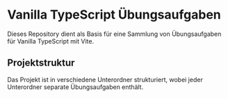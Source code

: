 # Vanilla TypeScript Übungsaufgaben

Dieses Repository dient als Basis für eine Sammlung von Übungsaufgaben für Vanilla TypeScript mit Vite.

## Projektstruktur

Das Projekt ist in verschiedene Unterordner strukturiert, wobei jeder Unterordner separate Übungsaufgaben enthält. 
